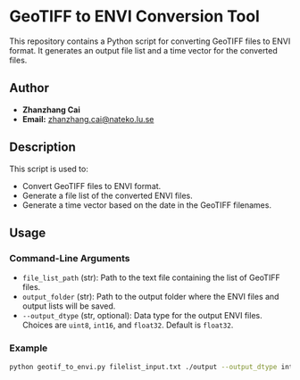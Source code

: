 # GeoTIFF to ENVI Conversion Tool

This repository contains a Python script for converting GeoTIFF files to ENVI format. It generates an output file list and a time vector for the converted files.

## Author

- **Zhanzhang Cai**
- **Email:** zhanzhang.cai@nateko.lu.se

## Description

This script is used to:
- Convert GeoTIFF files to ENVI format.
- Generate a file list of the converted ENVI files.
- Generate a time vector based on the date in the GeoTIFF filenames.

## Usage

### Command-Line Arguments

- `file_list_path` (str): Path to the text file containing the list of GeoTIFF files.
- `output_folder` (str): Path to the output folder where the ENVI files and output lists will be saved.
- `--output_dtype` (str, optional): Data type for the output ENVI files. Choices are `uint8`, `int16`, and `float32`. Default is `float32`.

### Example

```sh
python geotif_to_envi.py filelist_input.txt ./output --output_dtype int16

